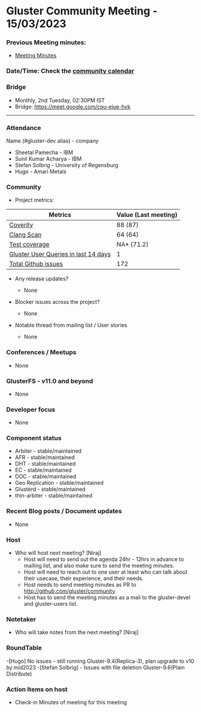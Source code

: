 # Gluster Community Meeting - 15/03/2023

### Previous Meeting minutes:

- [Meeting Minutes](https://github.com/gluster/community/tree/master/meetings)

### Date/Time: Check the [community calendar](https://calendar.google.com/event?action=TEMPLATE&tmeid=MDQ0YmRydTllMXYzdWFoMmpsbjdqNXJlYmNfMjAyMDEwMjdUMDkwMDAwWiBzYWptb2hhbUByZWRoYXQuY29t&tmsrc=sajmoham%40redhat.com&scp=ALL)

### Bridge

- Monthly, 2nd Tuesday, 02:30PM IST
- Bridge: https://meet.google.com/cpu-eiue-hvk

---

### Attendance

Name (#gluster-dev alias) - company

- Sheetal Pamecha - IBM
- Sunil Kumar Acharya - IBM
- Stefan Solbrig - University of Regensburg
- Hugo - Amari Metals

### Community

- Project metrics:

| Metrics                                                                                                            | Value (Last meeting) |
| ------------------------------------------------------------------------------------------------------------------ | -------------------- |
| [Coverity](https://scan.coverity.com/projects/gluster-glusterfs)                                                   | 88 (87)              |
| [Clang Scan](https://build.gluster.org/job/clang-scan/lastBuild/)                                                  | 64 (64)              |
| [Test coverage](https://build.gluster.org/job/line-coverage/lastCompletedBuild/Line_20Coverage_20Report/)          | NA* (71.2)          |
| [Gluster User Queries in last 14 days](https://lists.gluster.org/pipermail/gluster-users/2023-March/thread.html) | 1                    |
| [Total Github issues](https://github.com/gluster/glusterfs/issues)                                                 | 172                 |

- Any release updates?

  - None

- Blocker issues across the project?

  - None

- Notable thread from mailing list / User stories
  - None

### Conferences / Meetups

- None

### GlusterFS - v11.0 and beyond

- None

### Developer focus

- None

### Component status

- Arbiter - stable/maintained
- AFR - stable/maintained
- DHT - stable/maintained
- EC - stable/maintained
- DOC - stable/maintained
- Geo Replication - stable/maintained
- Glusterd - stable/maintained
- thin-arbiter - stable/maintained

### Recent Blog posts / Document updates

- None

### Host

- Who will host next meeting? [Niraj]
  - Host will need to send out the agenda 24hr - 12hrs in advance to mailing list, and also make sure to send the meeting minutes.
  - Host will need to reach out to one user at least who can talk about their usecase, their experience, and their needs.
  - Host needs to send meeting minutes as PR to http://github.com/gluster/community
  - Host has to send the meeting minutes as a mail to the gluster-devel and gluster-users list.

### Notetaker

- Who will take notes from the next meeting? [Niraj]

### RoundTable

-[Hugo] No issues - still running Gluster-9.4(Replica-3), plan upgrade to v10 by mid2023
-[Stefan Solbrig] - Issues with file deletion Gluster-9.6(Plain Distribute)

### Action Items on host

- Check-in Minutes of meeting for this meeting
